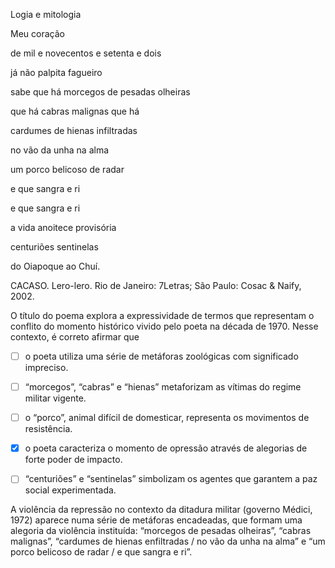

Logia e mitologia

Meu coração

de mil e novecentos e setenta e dois

já não palpita fagueiro

sabe que há morcegos de pesadas olheiras

que há cabras malignas que há

cardumes de hienas infiltradas

no vão da unha na alma

um porco belicoso de radar

e que sangra e ri

e que sangra e ri

a vida anoitece provisória

centuriões sentinelas

do Oiapoque ao Chuí.

CACASO. Lero-lero. Rio de Janeiro: 7Letras; São Paulo: Cosac & Naify, 2002.

O título do poema explora a expressividade de termos que representam o conflito do momento histórico vivido pelo poeta na década de 1970. Nesse contexto, é correto afirmar que



- [ ] o poeta utiliza uma série de metáforas zoológicas com significado impreciso.
- [ ] “morcegos”, “cabras” e “hienas” metaforizam as vítimas do regime militar vigente.
- [ ] o “porco”, animal difícil de domesticar, representa os movimentos de resistência.
- [x] o poeta caracteriza o momento de opressão através de alegorias de forte poder de impacto.
- [ ] “centuriões” e “sentinelas” simbolizam os agentes que garantem a paz social experimentada.


A violência da repressão no contexto da ditadura militar (governo Médici, 1972) aparece numa série de metáforas encadeadas, que formam uma alegoria da violência instituída: “morcegos de pesadas olheiras”, “cabras malignas”, “cardumes de hienas enfiltradas / no vão da unha na alma” e “um porco belicoso de radar / e que sangra e ri”.
